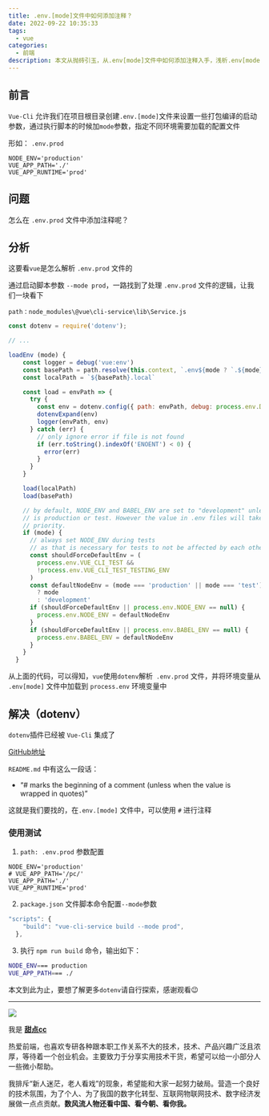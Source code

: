 ```yaml
---
title: .env.[mode]文件中如何添加注释？
date: 2022-09-22 10:35:33
tags:
  - vue
categories:
  - 前端
description: 本文从抛砖引玉，从.env[mode]文件中如何添加注释入手，浅析.env[mode]文件是如何被dotenv插件加载并注入到process.env变量中的，更多请自行探索，不难。
---
```


## 前言

`Vue-Cli` 允许我们在项目根目录创建`.env.[mode]`文件来设置一些打包编译的启动参数，通过执行脚本的时候加`mode`参数，指定不同环境需要加载的配置文件

形如： `.env.prod`

```
NODE_ENV='production'
VUE_APP_PATH='./'
VUE_APP_RUNTIME='prod'
```

## 问题

怎么在 `.env.prod` 文件中添加注释呢？

## 分析

这要看`vue`是怎么解析 `.env.prod` 文件的

通过启动脚本参数 `--mode prod`，一路找到了处理 `.env.prod` 文件的逻辑，让我们一块看下

`path：node_modules\@vue\cli-service\lib\Service.js`

```js
const dotenv = require('dotenv');

// ...

loadEnv (mode) {
    const logger = debug('vue:env')
    const basePath = path.resolve(this.context, `.env${mode ? `.${mode}` : ``}`)
    const localPath = `${basePath}.local`

    const load = envPath => {
      try {
        const env = dotenv.config({ path: envPath, debug: process.env.DEBUG })
        dotenvExpand(env)
        logger(envPath, env)
      } catch (err) {
        // only ignore error if file is not found
        if (err.toString().indexOf('ENOENT') < 0) {
          error(err)
        }
      }
    }

    load(localPath)
    load(basePath)

    // by default, NODE_ENV and BABEL_ENV are set to "development" unless mode
    // is production or test. However the value in .env files will take higher
    // priority.
    if (mode) {
      // always set NODE_ENV during tests
      // as that is necessary for tests to not be affected by each other
      const shouldForceDefaultEnv = (
        process.env.VUE_CLI_TEST &&
        !process.env.VUE_CLI_TEST_TESTING_ENV
      )
      const defaultNodeEnv = (mode === 'production' || mode === 'test')
        ? mode
        : 'development'
      if (shouldForceDefaultEnv || process.env.NODE_ENV == null) {
        process.env.NODE_ENV = defaultNodeEnv
      }
      if (shouldForceDefaultEnv || process.env.BABEL_ENV == null) {
        process.env.BABEL_ENV = defaultNodeEnv
      }
    }
  }
```

从上面的代码，可以得知，`vue`使用`dotenv`解析` .env.prod` 文件，并将环境变量从 `.env[mode]` 文件中加载到 `process.env` 环境变量中

## 解决（dotenv）

`dotenv`插件已经被 `Vue-Cli` 集成了

[GitHub地址](https://github.com/motdotla/dotenv#rules)

`README.md` 中有这么一段话：

- “# marks the beginning of a comment (unless when the value is wrapped in quotes)”

这就是我们要找的，在`.env.[mode]` 文件中，可以使用 `#` 进行注释

### 使用测试

1. `path: .env.prod` 参数配置

```
NODE_ENV='production'
# VUE_APP_PATH='/pc/'
VUE_APP_PATH='./'
VUE_APP_RUNTIME='prod'
```

2. `package.json` 文件脚本命令配置`--mode`参数

```js
"scripts": {
    "build": "vue-cli-service build --mode prod",
  },
```

3. 执行 `npm run build` 命令，输出如下：

```bash
NODE_ENV=== production
VUE_APP_PATH=== ./
```

本文到此为止，要想了解更多`dotenv`请自行探索，感谢观看😉

---

![](https://img-blog.csdnimg.cn/img_convert/bd14318dfe358078af5f56cdf6895446.gif)

我是 [**甜点cc**](https://blog.i-xiao.space/)

热爱前端，也喜欢专研各种跟本职工作关系不大的技术，技术、产品兴趣广泛且浓厚，等待着一个创业机会。主要致力于分享实用技术干货，希望可以给一小部分人一些微小帮助。

我排斥“新人迷茫，老人看戏”的现象，希望能和大家一起努力破局。营造一个良好的技术氛围，为了个人、为了我国的数字化转型、互联网物联网技术、数字经济发展做一点点贡献。**数风流人物还看中国、看今朝、看你我。**
